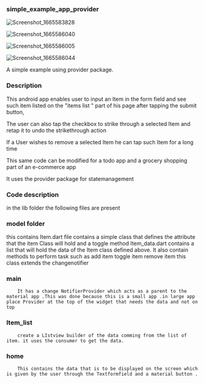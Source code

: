 ### simple_example_app_provider

![Screenshot_1665583828](https://user-images.githubusercontent.com/84554840/195376364-1ccdc437-1954-4cd3-8f37-163edda14ee0.png)

![Screenshot_1665586040](https://user-images.githubusercontent.com/84554840/195376893-323f85b7-bebb-4031-b649-fbf7d37f079f.png)

![Screenshot_1665586005](https://user-images.githubusercontent.com/84554840/195376784-ecd2d70c-03cf-4c9a-858b-4c27063f8f44.png)

![Screenshot_1665586044](https://user-images.githubusercontent.com/84554840/195377255-f0b6afd7-3473-4e4d-a8f8-3ca624af29a5.png)

A  simple example using provider package.

### Description

This android app enables user to input an Item in the form field and see such item listed on the "items list " part of his page after tapping the submit button, 

The user can also tap the checkbox  to strike through a selected Item and retap it to undo the strikethrough action

If a User wishes to remove a selected Item he can tap such Item for a long time

This same code can be modified for a todo app and a grocery shopping part of an e-commerce app

It uses the provider package for statemanagement 

### Code description
in the lib folder the following files are present
 ### model folder
   this contains 
     Item.dart file 
            contains a simple class that defines the attribute that the item Class will hold and a toggle method
     Item_data.dart
            contains a list that will hold the data of the Item class defined above. 
            It also contain methods to perform task such as 
                    add item
                    toggle item
                    remove item
            this class extends the changenotifier

  ### main
        It has a change NotifierProvider which acts as a parent to the material app .This was done because this is a small app .in large app place Provider at the top of the widget that needs the data and not on top

 ### Item_list
        create a LIstview builder of the data comming from the list of item. it uses the consumer to get the data.
 ### home
        This contains the data that is to be displayed on the screen which is given by the user through the Textformfield and a material button .

